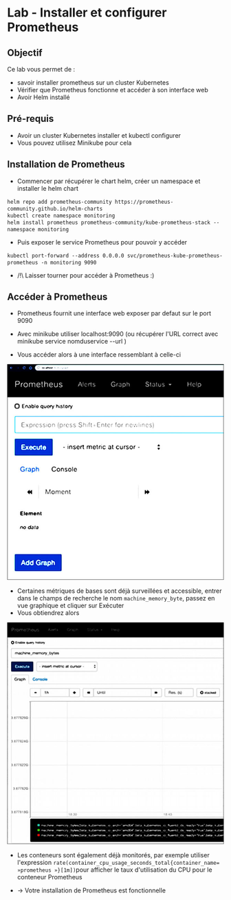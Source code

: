 # Lab - Installer et configurer Prometheus

## Objectif

Ce lab vous permet de : 

* savoir installer prometheus sur un cluster Kubernetes
* Vérifier que Prometheus fonctionne et accéder à son interface web
* Avoir Helm installé

## Pré-requis 

* Avoir un cluster Kubernetes installer et kubectl configurer
* Vous pouvez utilisez Minikube pour cela

## Installation de Prometheus

* Commencer par récupérer le chart helm, créer un namespace et installer le helm chart
```
helm repo add prometheus-community https://prometheus-community.github.io/helm-charts
kubectl create namespace monitoring
helm install prometheus prometheus-community/kube-prometheus-stack --namespace monitoring
```
* Puis exposer le service Prometheus pour pouvoir y accéder 
```
kubectl port-forward --address 0.0.0.0 svc/prometheus-kube-prometheus-prometheus -n monitoring 9090 
```
* /!\ Laisser tourner pour accéder à Prometheus :) 

## Accéder à Prometheus

* Prometheus fournit une interface web exposer par defaut sur le port 9090
* Avec minikube utiliser localhost:9090 (ou récupérer l'URL correct avec minikube service nomduservice --url )

* Vous accéder alors à une interface ressemblant à celle-ci

![](img/Console-Prometheus.jpg)

* Certaines métriques de bases sont déjà surveillées et accessible, entrer dans le champs de recherche le nom `machine_memory_byte`, passez en vue graphique et cliquer sur Exécuter 
* Vous obtiendrez alors

![](img/La-chaine-metrique-de-Prometheus.jpg)

* Les conteneurs sont également déjà monitorés, par exemple utiliser l'expression `rate(container_cpu_usage_seconds_total{container_name= »prometheus »}[1m])`pour afficher le taux d'utilisation du CPU pour le conteneur Prometheus 

* -> Votre installation de Prometheus est fonctionnelle
